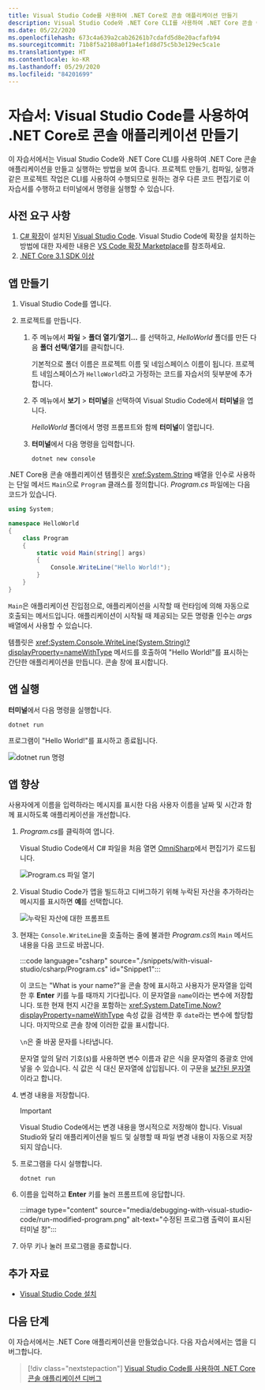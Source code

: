 ```yaml
---
title: Visual Studio Code를 사용하여 .NET Core로 콘솔 애플리케이션 만들기
description: Visual Studio Code와 .NET Core CLI를 사용하여 .NET Core 콘솔 애플리케이션을 만드는 방법을 알아봅니다.
ms.date: 05/22/2020
ms.openlocfilehash: 673c4a639a2cab26261b7cdafd5d8e20acfafb94
ms.sourcegitcommit: 71b8f5a2108a0f1a4ef1d8d75c5b3e129ec5ca1e
ms.translationtype: HT
ms.contentlocale: ko-KR
ms.lasthandoff: 05/29/2020
ms.locfileid: "84201699"
---
```

# <a name="tutorial-create-a-console-application-with-net-core-using-visual-studio-code"></a>자습서: Visual Studio Code를 사용하여 .NET Core로 콘솔 애플리케이션 만들기

이 자습서에서는 Visual Studio Code와 .NET Core CLI를 사용하여 .NET Core 콘솔 애플리케이션을 만들고 실행하는 방법을 보여 줍니다. 프로젝트 만들기, 컴파일, 실행과 같은 프로젝트 작업은 CLI를 사용하여 수행되므로 원하는 경우 다른 코드 편집기로 이 자습서를 수행하고 터미널에서 명령을 실행할 수 있습니다.

## <a name="prerequisites"></a>사전 요구 사항

1. [C# 확장](https://marketplace.visualstudio.com/items?itemName=ms-dotnettools.csharp)이 설치된 [Visual Studio Code](https://code.visualstudio.com/). Visual Studio Code에 확장을 설치하는 방법에 대한 자세한 내용은 [VS Code 확장 Marketplace](https://code.visualstudio.com/docs/editor/extension-gallery)를 참조하세요.
2. [.NET Core 3.1 SDK 이상](https://dotnet.microsoft.com/download)

## <a name="create-the-app"></a>앱 만들기

1. Visual Studio Code를 엽니다.

1. 프로젝트를 만듭니다.

   1. 주 메뉴에서 **파일** > **폴더 열기**/**열기...** 를 선택하고, *HelloWorld* 폴더를 만든 다음 **폴더 선택**/**열기**를 클릭합니다.

      기본적으로 폴더 이름은 프로젝트 이름 및 네임스페이스 이름이 됩니다. 프로젝트 네임스페이스가 `HelloWorld`라고 가정하는 코드를 자습서의 뒷부분에 추가합니다.

   1. 주 메뉴에서 **보기** > **터미널**을 선택하여 Visual Studio Code에서 **터미널**을 엽니다.

      *HelloWorld* 폴더에서 명령 프롬프트와 함께 **터미널**이 열립니다.

   1. **터미널**에서 다음 명령을 입력합니다.

      ```dotnetcli
      dotnet new console
      ```

.NET Core용 콘솔 애플리케이션 템플릿은 <xref:System.String> 배열을 인수로 사용하는 단일 메서드 `Main`으로 `Program` 클래스를 정의합니다. *Program.cs* 파일에는 다음 코드가 있습니다.

```csharp
using System;

namespace HelloWorld
{
    class Program
    {
        static void Main(string[] args)
        {
            Console.WriteLine("Hello World!");
        }
    }
}
```

`Main`은 애플리케이션 진입점으로, 애플리케이션을 시작할 때 런타임에 의해 자동으로 호출되는 메서드입니다. 애플리케이션이 시작될 때 제공되는 모든 명령줄 인수는 *args* 배열에서 사용할 수 있습니다.

템플릿은 <xref:System.Console.WriteLine(System.String)?displayProperty=nameWithType> 메서드를 호출하여 "Hello World!"를 표시하는 간단한 애플리케이션을 만듭니다. 콘솔 창에 표시합니다.

## <a name="run-the-app"></a>앱 실행

**터미널**에서 다음 명령을 실행합니다.

```dotnetcli
dotnet run
```

프로그램이 "Hello World!"를 표시하고 종료됩니다.

![dotnet run 명령](media/with-visual-studio-code/dotnet-run-command.png)

## <a name="enhance-the-app"></a>앱 향상

사용자에게 이름을 입력하라는 메시지를 표시한 다음 사용자 이름을 날짜 및 시간과 함께 표시하도록 애플리케이션을 개선합니다.

1. *Program.cs*를 클릭하여 엽니다.

   Visual Studio Code에서 C# 파일을 처음 열면 [OmniSharp](https://www.omnisharp.net/)에서 편집기가 로드됩니다.

   ![Program.cs 파일 열기](media/with-visual-studio-code/open-program-cs.png)

1. Visual Studio Code가 앱을 빌드하고 디버그하기 위해 누락된 자산을 추가하라는 메시지를 표시하면 **예**를 선택합니다.

   ![누락된 자산에 대한 프롬프트](media/with-visual-studio-code/missing-assets.png)

1. 현재는 `Console.WriteLine`을 호출하는 줄에 불과한 *Program.cs*의 `Main` 메서드 내용을 다음 코드로 바꿉니다.

   :::code language="csharp" source="./snippets/with-visual-studio/csharp/Program.cs" id="Snippet1":::

   이 코드는 "What is your name?"을 콘솔 창에 표시하고 사용자가 문자열을 입력한 후 **Enter** 키를 누를 때까지 기다립니다. 이 문자열을 `name`이라는 변수에 저장합니다. 또한 현재 현지 시간을 포함하는 <xref:System.DateTime.Now?displayProperty=nameWithType> 속성 값을 검색한 후 `date`라는 변수에 할당합니다. 마지막으로 콘솔 창에 이러한 값을 표시합니다.

   `\n`은 줄 바꿈 문자를 나타냅니다.

   문자열 앞의 달러 기호(`$`)를 사용하면 변수 이름과 같은 식을 문자열의 중괄호 안에 넣을 수 있습니다. 식 값은 식 대신 문자열에 삽입됩니다. 이 구문을 [보간된 문자열](../../csharp/language-reference/tokens/interpolated.md)이라고 합니다.

1. 변경 내용을 저장합니다.

   > [!IMPORTANT]
   > Visual Studio Code에서는 변경 내용을 명시적으로 저장해야 합니다. Visual Studio와 달리 애플리케이션을 빌드 및 실행할 때 파일 변경 내용이 자동으로 저장되지 않습니다.

1. 프로그램을 다시 실행합니다.

   ```dotnetcli
   dotnet run
   ```

1. 이름을 입력하고 **Enter** 키를 눌러 프롬프트에 응답합니다.

   :::image type="content" source="media/debugging-with-visual-studio-code/run-modified-program.png" alt-text="수정된 프로그램 출력이 표시된 터미널 창":::

1. 아무 키나 눌러 프로그램을 종료합니다.

## <a name="additional-resources"></a>추가 자료

- [Visual Studio Code 설치](https://code.visualstudio.com/docs/setup/setup-overview)

## <a name="next-steps"></a>다음 단계

이 자습서에서는 .NET Core 애플리케이션을 만들었습니다. 다음 자습서에서는 앱을 디버그합니다.

> [!div class="nextstepaction"]
> [Visual Studio Code를 사용하여 .NET Core 콘솔 애플리케이션 디버그](debugging-with-visual-studio-code.md)
